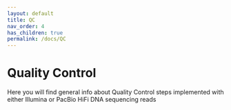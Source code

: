 ```yaml
---
layout: default
title: QC
nav_order: 4
has_children: true
permalink: /docs/QC
---
```


# Quality Control

Here you will find general info about Quality Control steps implemented with either Illumina or PacBio HiFi DNA sequencing reads
